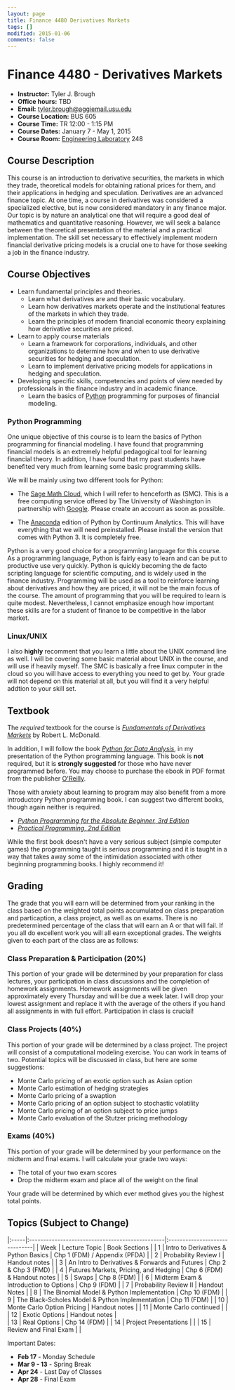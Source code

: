 ```yaml
---
layout: page
title: Finance 4480 Derivatives Markets
tags: []
modified: 2015-01-06
comments: false
---
```


Finance 4480 - Derivatives Markets 
====================
* **Instructor:** Tyler J. Brough
* **Office hours:** TBD 
* **Email:** <tyler.brough@aggiemail.usu.edu>  
* **Course Location:** BUS 605 
* **Course Time:** TR 12:00 - 1:15 PM 
* **Course Dates:** January 7 - May 1, 2015
* **Course Room:** [Engineering Laboratory](http://www.usu.edu/map/index.cfm?id=31) 248 

## Course Description 

This course is an introduction to derivative securities, the markets in which they trade, theoretical models for obtaining rational prices for them, and their applications in hedging and speculation. Derivatives are an advanced finance topic. At one time, a course in derivatives was considered a specialized elective, but is now considered mandatory in any finance major. Our topic is by nature an analytical one that will require a good deal of mathematics and quantitative reasoning. However, we will seek a balance between the theoretical presentation of the material and a practical implementation. The skill set necessary to effectively implement modern financial derivative pricing models is a crucial one to have for those seeking a job in the finance industry.

## Course Objectives

* Learn fundamental principles and theories.
	- Learn what derivatives are and their basic vocabulary.
	- Learn how derivatives markets operate and the institutional features of the markets in which they trade.
	- Learn the principles of modern financial economic theory explaining how derivative securities are priced.
* Learn to apply course materials
	- Learn a framework for corporations, individuals, and other organizations to determine how and when to use derivative securities for hedging and speculation.
	- Learn to implement derivative pricing models for applications in hedging and speculation.
* Developing specific skills, competencies and points of view needed by professionals in the finance industry and in academic finance.
	- Learn the basics of [Python](https://www.python.org/) programming for purposes of financial modeling. 

### Python Programming

One unique objective of this course is to learn the basics of Python programming for financial modeling. I have found that programming financial models is an extremely helpful pedagogical tool for learning financial theory. In addition, I have found that my past students have benefited very much from learning some basic programming skills.

We will be mainly using two different tools for Python:

* The [Sage Math Cloud](https://cloud.sagemath.com/), which I will refer to henceforth as (SMC). This is a free computing service offered by The University of Washington in partnership with [Google](www.google.com). Please create an account as soon as possible.

* The [Anaconda](https://store.continuum.io/cshop/anaconda/) edition of Python by Continuum Analytics. This will have everything that we will need preinstalled. Please install the version that comes with Python 3. It is completely free.

Python is a very good choice for a programming language for this course. As a programming language, Python is fairly easy to learn and can be put to productive use very quickly. Python is quickly becoming the de facto scripting language for scientific computing, and is widely used in the finance industry. Programming will be used as a tool to reinforce learning about derivatives and how they are priced, it will not be the main focus of the course. The amount of programming that you will be required to learn is quite modest. Nevertheless, I cannot emphasize enough how important these skills are for a student of finance to be competitive in the labor market.

### Linux/UNIX

I also **highly** recomment that you learn a little about the UNIX command line as well. I will be covering some basic material about UNIX in the course, and will use if heavily myself. The SMC is basically a free linux computer in the cloud so you will have access to everything you need to get by. Your grade will not depend on this material at all, but you will find it a very helpful addtion to your skill set.

## Textbook

The *required* textbook for the course is [*Fundamentals of Derivatives Markets*](http://goo.gl/RRklZo) by Robert L. McDonald. 

In addition, I will follow the book [*Python for Data Analysis*](http://goo.gl/m9xq9w), in my presentation of the Python programming language. This book is **not** required, but it is **strongly suggested** for those who have never programmed before. You may choose to purchase the ebook in PDF format from the publisher [O'Reilly](http://shop.oreilly.com/product/0636920023784.do).

Those with anxiety about learning to program may also benefit from a more introductory Python programming book. I can suggest two different books, though again neither is required.

* [*Python Programming for the Absolute Beginner, 3rd Edition*](http://goo.gl/gf45fh)
* [*Practical Programming, 2nd Edition*](https://pragprog.com/book/gwpy2/practical-programming) 

While the first book doesn't have a very serious subject (simple computer games) the programming taught is *serious* programming and it is taught in a way that takes away some of the intimidation associated with other beginning programming books. I highly recommend it!

## Grading

The grade that you will earn will be determined from your ranking in the class based on the weighted total points accumulated on class preparation and particaption, a class project, as well as on exams. There is no predetermined percentage of the class that will earn an A or that will fail. If you all do excellent work you will all earn exceptional grades. The weights given to each part of the class are as follows:

### Class Preparation & Participation (20%)

This portion of your grade will be determined by your preparation for class lectures, your participation in class
discussions and the completion of homework assignments. Homework assignments will be given approximately every Thursday
and will be due a week later. I will drop your lowest assignment and replace it with the average of the others if you
hand all assignments in with full effort. Participation in class is crucial!

### Class Projects (40%)

This portion of your grade will be determined by a class project. The project will consist of a computational modeling
exercise. You can work in teams of two. Potential topics will be discussed in class, but here are some suggestions:

* Monte Carlo pricing of an exotic option such as Asian option
* Monte Carlo estimation of hedging strategies
* Monte Carlo pricing of a swaption
* Monte Carlo pricing of an option subject to stochastic volatility
* Monte Carlo pricing of an option subject to price jumps
* Monte Carlo evaluation of the Stutzer pricing methodology

### Exams (40%)

This portion of your grade will be determined by your performance on the midterm and final exams. I will calculate your
grade two ways:

* The total of your two exam scores
* Drop the midterm exam and place all of the weight on the final

Your grade will be determined by which ever method gives you the highest total points.

## Topics (Subject to Change)

|:-----|:------------------------------------------------|:------------------------------|
| Week | Lecture Topic                                   | Book Sections                 |
|  1   | Intro to Derivatives & Python Basics            | Chp 1 (FDM) / Appendix (PFDA) |
|  2   | Probability Review I                            | Handout notes                 |
|  3   | An Intro to Derivatives & Forwards and Futures  | Chp 2 & Chp 3 (FMD)           |
|  4   | Futures Markets, Pricing, and Hedging           | Chp 6 (FDM) & Handout notes   |
|  5   | Swaps                                           | Chp 8 (FDM)                   |
|  6   | Midterm Exam & Introduction to Options          | Chp 9 (FDM)                   |
|  7   | Probability Review II                           | Handout Notes                 |
|  8   | The Binomial Model & Python Implementation      | Chp 10 (FDM)                  |
|  9   | The Black-Scholes Model & Python Implementation | Chp 11 (FDM)                  |
|  10  | Monte Carlo Option Pricing                      | Handout notes                 |
|  11  | Monte Carlo continued                           |                               | 
|  12  | Exotic Options                                  | Handout notes                 |  
|  13  | Real Options                                    | Chp 14 (FDM)                  | 
|  14  | Project Presentations                           |                               |
|  15  | Review and Final Exam                           |                               |

Important Dates:

* **Feb 17** - Monday Schedule
* **Mar 9 - 13** - Spring Break
* **Apr 24** - Last Day of Classes
* **Apr 28** - Final Exam
